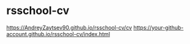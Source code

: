 # rsschool-cv
https://AndreyZaytsev90.github.io/rsschool-cv/cv
https://your-github-account.github.io/rsschool-cv/index.html
